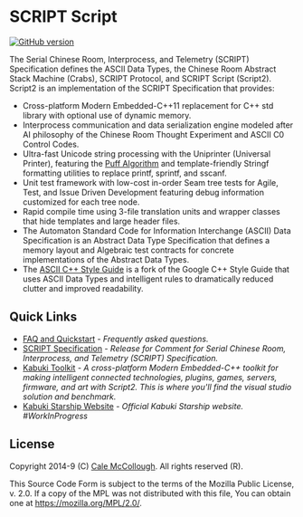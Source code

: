 # SCRIPT Script

[![GitHub version](https://badge.fury.io/gh/kabuki-starship%2FScript2.svg)](https://badge.fury.io/gh/kabuki-starship%2FScript2)

The Serial Chinese Room, Interprocess, and Telemetry (SCRIPT) Specification defines the ASCII Data Types, the Chinese Room Abstract Stack Machine (Crabs), SCRIPT Protocol, and SCRIPT Script (Script2). Script2 is an implementation of the SCRIPT Specification that provides:

* Cross-platform Modern Embedded-C++11 replacement for C++ std library with optional use of dynamic memory.
* Interprocess communication and data serialization engine modeled after AI philosophy of the Chinese Room Thought Experiment and ASCII C0 Control Codes.
* Ultra-fast Unicode string processing with the Uniprinter (Universal Printer), featuring the [Puff Algorithm](https://github.com/kabuki-starship/Script2/wiki/Fastest-Method-to-Print-Integers-and-Floating-point-Numbers) and template-friendly Stringf formatting utilities to replace printf, sprintf, and sscanf.
* Unit test framework with low-cost in-order Seam tree tests for Agile, Test, and Issue Driven Development featuring debug information customized for each tree node.
* Rapid compile time using 3-file translation units and wrapper classes that hide templates and large header files.
* The Automaton Standard Code for Information Interchange (ASCII) Data Specification is an Abstract Data Type Specification that defines a memory layout and Algebraic test contracts for concrete implementations of the Abstract Data Types.
* The [ASCII C++ Style Guide](https://github.com/kabuki-starship/script2/style_guide/readme.md) is a fork of the Google C++ Style Guide that uses ASCII Data Types and intelligent rules to dramatically reduced clutter and improved readability.

## Quick Links

* [FAQ and Quickstart](https://github.com/kabuki-starship/script2/blob/master/docs/readme.md) - *Frequently asked questions.*
* [SCRIPT Specification](https://github.com/kabuki-starship/script2/blob/master/spec/readme.md) - *Release for Comment for Serial Chinese Room, Interprocess, and Telemetry (SCRIPT) Specification.*
* [Kabuki Toolkit](https://github.com/kabuki-starship/kabuki_toolkit) - *A cross-platform Modern Embedded-C++ toolkit for making intelligent connected technologies, plugins, games, servers, firmware, and art with Script2. This is where you'll find the visual studio solution and benchmark.*
* [Kabuki Starship Website](https://kabuki-starship.github.io/) - *Official Kabuki Starship website. #WorkInProgress*

## License

Copyright 2014-9 (C) [Cale McCollough](https://calemccollough.github.io). All rights reserved (R).

This Source Code Form is subject to the terms of the Mozilla Public License, v. 2.0. If a copy of the MPL was not distributed with this file, You can obtain one at <https://mozilla.org/MPL/2.0/>.
